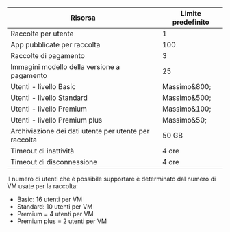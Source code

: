 
| Risorsa | Limite predefinito |
| --- | --- |
| Raccolte per utente |1 |
| App pubblicate per raccolta |100 |
| Raccolte di pagamento |3 |
| Immagini modello della versione a pagamento |25 |
| Utenti - livello Basic |Massimo&800; |
| Utenti - livello Standard |Massimo&500; |
| Utenti - livello Premium |Massimo&100; |
| Utenti - livello Premium plus |Massimo&50; |
| Archiviazione dei dati utente per utente per raccolta |50 GB |
| Timeout di inattività |4 ore |
| Timeout di disconnessione |4 ore |

Il numero di utenti che è possibile supportare è determinato dal numero di VM usate per la raccolta:

* Basic: 16 utenti per VM
* Standard: 10 utenti per VM
* Premium = 4 utenti per VM
* Premium plus = 2 utenti per VM

